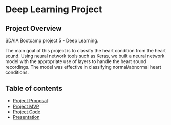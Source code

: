 # Deep Learning Project
## Project Overview
SDAIA Bootcamp project 5 - Deep Learning. 

The main goal of this project is to classify the heart condition from the heart sound. Using neural network tools such as Keras, we built a neural network model with the appropriate use of layers to handle the heart sound recordings. The model was effective in classifying normal/abnormal heart conditions.


## Table of contents
* [Project Proposal](https://github.com/ReefAlturki/DeepLearningProject/blob/main/project-proposal.md)
* [Project MVP](https://github.com/ReefAlturki/DeepLearningProject/blob/main/heart_sound.ipynb)
* [Project Code](https://github.com/ReefAlturki/DeepLearningProject/blob/main/project_code.ipynb)
* [Presentation]()
